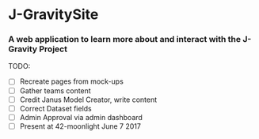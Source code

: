 # J-GravitySite
### A web application to learn more about and interact with the J-Gravity Project

TODO:
- [ ] Recreate pages from mock-ups
- [ ] Gather teams content
- [ ] Credit Janus Model Creator, write content
- [ ] Correct Dataset fields
- [ ] Admin Approval via admin dashboard
- [ ] Present at 42-moonlight June 7 2017

